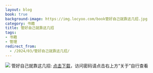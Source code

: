 ```yaml
---
layout: blog
book: true
background-image: https://img.locyoo.com/book管好自己就靠这几招.jpg
category: 书籍
title: 管好自己就靠这几招
tags:
- 书籍
- 管理
redirect_from:
  - /2024/03/管好自己就靠这几招/
---
```

![](https://img.locyoo.com/book管好自己就靠这几招.jpg)
管好自己就靠这几招: <a name = "ref1" href="https://089m.com/f/50983618-1314175736-c85b5c?p=3619">点击下载</a>，访问密码请点击右上方“关于”自行查看